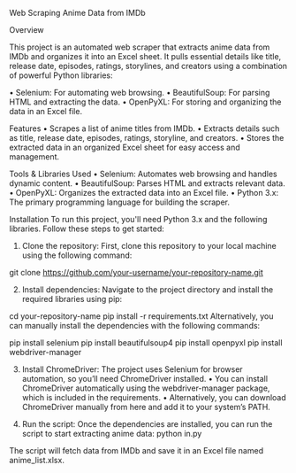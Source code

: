 Web Scraping Anime Data from IMDb

Overview

This project is an automated web scraper that extracts anime data from IMDb and organizes it into an Excel sheet. It pulls essential details like title, release date, episodes, ratings, storylines, and creators using a combination of powerful Python libraries:

•	Selenium: For automating web browsing.
•	BeautifulSoup: For parsing HTML and extracting the data.
•	OpenPyXL: For storing and organizing the data in an Excel file.

Features
•	Scrapes a list of anime titles from IMDb.
•	Extracts details such as title, release date, episodes, ratings, storyline, and creators.
•	Stores the extracted data in an organized Excel sheet for easy access and management.

Tools & Libraries Used
•	Selenium: Automates web browsing and handles dynamic content.
•	BeautifulSoup: Parses HTML and extracts relevant data.
•	OpenPyXL: Organizes the extracted data into an Excel file.
•	Python 3.x: The primary programming language for building the scraper.

Installation
To run this project, you'll need Python 3.x and the following libraries. Follow these steps to get started:

1. Clone the repository:
First, clone this repository to your local machine using the following command:

git clone https://github.com/your-username/your-repository-name.git

2. Install dependencies:
Navigate to the project directory and install the required libraries using pip:

cd your-repository-name
pip install -r requirements.txt
Alternatively, you can manually install the dependencies with the following commands:

pip install selenium
pip install beautifulsoup4
pip install openpyxl
pip install webdriver-manager

3. Install ChromeDriver:
The project uses Selenium for browser automation, so you’ll need ChromeDriver installed.
•	You can install ChromeDriver automatically using the webdriver-manager package, which is included in the requirements.
•	Alternatively, you can download ChromeDriver manually from here and add it to your system’s PATH.

5. Run the script:
Once the dependencies are installed, you can run the script to start extracting anime data:
python in.py

The script will fetch data from IMDb and save it in an Excel file named anime_list.xlsx.


